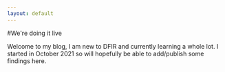 ```yaml
---
layout: default
---
```


#We're doing it live

Welcome to my blog, I am new to DFIR and currently learning a whole lot.
I started in October 2021 so will hopefully be able to add/publish some findings here.




